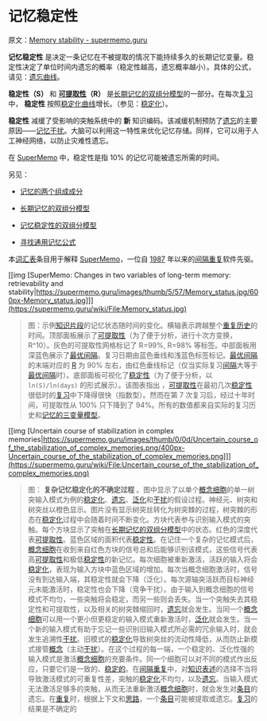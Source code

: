 # 记忆稳定性

原文：[Memory stability - supermemo.guru](https://supermemo.guru/wiki/Memory_stability)

 **记忆稳定性** 是决定一条记忆在不被提取的情况下能持续多久的长期记忆变量。稳定性决定了单位时间内遗忘的概率（稳定性越高，遗忘概率越小）。具体的公式，请见：[遗忘曲线](https://supermemo.guru/wiki/Forgetting_curve)。

 **稳定性（S）** 和 **[可提取性](https://supermemo.guru/wiki/Retrievability)（R）** 是[长期记忆的双组分模型](https://supermemo.guru/wiki/Two_component_model_of_long-term_memory)的一部分。在每次[复习](https://supermemo.guru/wiki/Review)中， **稳定性** 按照[稳定化曲线](https://supermemo.guru/wiki/Stabilization_curve)增长。（参见：[稳定化](https://supermemo.guru/wiki/Stabilization)）。

 **稳定性** 减缓了受影响的突触系统中的 **新** 知识编码。该减缓机制预防了[遗忘](https://supermemo.guru/wiki/Interference)的主要原因——[记忆干扰](https://supermemo.guru/wiki/Interference)。大脑可以利用这一特性来优化记忆存储。同样，它可以用于人工神经网络，以防止灾难性遗忘。

在 [SuperMemo](https://supermemo.guru/wiki/SuperMemo) 中，稳定性是指 10% 的记忆可能被遗忘所需的时间。

另见：

- [记忆的两个组成成分](https://supermemo.guru/wiki/Two_components_of_memory)

- [长期记忆的双组分模型](https://supermemo.guru/wiki/Two_component_model_of_long-term_memory)

- [记忆稳定性的双组分模型](https://supermemo.guru/wiki/Two_component_model_of_memory_stability)

- [寻找通用记忆公式](https://supermemo.guru/wiki/Search_for_a_universal_memory_formula)

本[词汇表](https://supermemo.guru/wiki/Glossary)条目用于解释 [SuperMemo](https://supermemo.guru/wiki/SuperMemo_Guru)，一位自 [1987](https://supermemo.guru/wiki/History_of_spaced_repetition_(print)) 年以来的[间隔重复](https://supermemo.guru/wiki/Spaced_repetition)软件先驱。

[[img [SuperMemo: Changes in two variables of long-term memory: retrievability and stability|https://supermemo.guru/images/thumb/5/57/Memory_status.jpg/600px-Memory_status.jpg]]](https://supermemo.guru/wiki/File:Memory_status.jpg)

> 图：示例[知识片段](https://supermemo.guru/wiki/Piece_of_knowledge)的记忆状态随时间的变化。横轴表示跨越整个[重复历史](https://supermemo.guru/wiki/Repetition_history)的时间。顶部面板展示了[可提取性](https://supermemo.guru/wiki/Retrievability)（为了便于分析，进行十次方变换，R^10）。灰色的可提取性网格标记了 R=99%, R=98% 等标签。中部面板用深蓝色展示了[最优间隔](https://supermemo.guru/wiki/Optimum_interval)。复习日期由蓝色垂线和浅蓝色标签标记。[最优间隔](https://supermemo.guru/wiki/Optimum_interval)的末端对应的 [R](https://supermemo.guru/wiki/Retrievability) 为 90% 左右，由红色垂线标记（仅当实际复习[间隔](https://supermemo.guru/wiki/Interval)大等于[最优间隔](https://supermemo.guru/wiki/Optimum_interval)时）。底部面板可视化了[稳定性](https://supermemo.guru/wiki/Stability)（为了便于分析，以 `ln(S)/ln(days)` 的形式展示）。该图表指出 ，[可提取性](https://supermemo.guru/wiki/Retrievability)在最初几次[稳定性](https://supermemo.guru/wiki/Stability)很低时的[复习](https://supermemo.guru/wiki/Repetition)中下降得很快（指数型）。然而在第 7 次复习后，经过十年时间，可提取性从 100% 只下降到了 94%。所有的数值都来自实际的复习历史和[记忆的三变量模型](https://supermemo.guru/wiki/Three_component_model_of_memory)。

[[img [Uncertain course of stabilization in complex memories|https://supermemo.guru/images/thumb/0/0d/Uncertain_course_of_the_stabilization_of_complex_memories.png/400px-Uncertain_course_of_the_stabilization_of_complex_memories.png]]](https://supermemo.guru/wiki/File:Uncertain_course_of_the_stabilization_of_complex_memories.png)

> 图： **复杂记忆稳定化的不确定过程** 。图中显示了以单个[概念细胞](https://supermemo.guru/wiki/Stabilization)的单一树突输入模式为例的[稳定化](https://supermemo.guru/wiki/Stabilization)、[遗忘](https://supermemo.guru/wiki/Forgetting)、[泛化](https://supermemo.guru/wiki/Generalization)和[干扰](https://supermemo.guru/wiki/Interference)的假设过程。神经元、树突和树突丝以橙色显示。图片没有显示树突丝转化为树突棘的过程，树突棘的形态在[稳定化](https://supermemo.guru/wiki/Stabilization)过程中会随着时间不断变化。方块代表参与识别输入模式的突触。每个方块显示了突触在[长期记忆的双组分模型](https://supermemo.guru/wiki/Two_component_model_of_long-term_memory)中的状态。红色的深度代表[可提取性](https://supermemo.guru/wiki/Retrievability)。蓝色区域的面积代表[稳定性](https://supermemo.guru/wiki/Stability)。在记住一个复杂的记忆模式后，[概念细胞](https://supermemo.guru/wiki/Concept_cell)在收到来自红色方块的信号总和后能够识别该模式，这些信号代表高[可提取性](https://supermemo.guru/wiki/Retrievability)和极低[稳定性](https://supermemo.guru/wiki/Stability)的新记忆。每次细胞被重新激活，活跃的输入将会[稳定化](https://supermemo.guru/wiki/Stabilization)，表现为输入方块中蓝色区域的增加。每次当概念细胞激活时，信号没有到达输入端，其稳定性就会下降（泛化）。每次源轴突活跃而目标神经元未能激活时，稳定性也会下降（竞争干扰）。由于输入到概念细胞的信号模式不均匀，一些突触将会稳定，而另一些则会丢失。当一个突触失去其稳定性和可提取性，以及相关的树突棘缩回时，[遗忘](https://supermemo.guru/wiki/Forgetting)就会发生。当同一个[概念细胞](https://supermemo.guru/wiki/Concept_cell)可以用一个更小但更稳定的输入模式重新激活时，[泛化](https://supermemo.guru/wiki/Generalization)就会发生。当一个新的输入模式有助于忘记一些识别旧输入模式所必需的冗余输入时，就会发生追溯性[干扰](https://supermemo.guru/wiki/Interference)。旧模式的[稳定化](https://supermemo.guru/wiki/Stabilization)导致树突丝的流动性降低，从而防止新模式接管[概念](https://supermemo.guru/wiki/Concept)（主动[干扰](https://supermemo.guru/wiki/Interference)）。在这个过程的每一端，一个稳定的、泛化性强的输入模式是激活[概念细胞](https://supermemo.guru/wiki/Concept_cell)的充要条件。同一个细胞可以对不同的模式作出反应，只要它们是一致的、[稳定的](https://supermemo.guru/wiki/Stabilization)。在[间隔重复](https://supermemo.guru/wiki/Spaced_repetition)中，对[知识表述](https://supermemo.guru/wiki/Knowledge_representation)的选择不当将导致激活模式的可重复性差，突触的[稳定化](https://supermemo.guru/wiki/Stabilization)不均匀，以及[遗忘](https://supermemo.guru/wiki/Forgetting)。当输入模式无法激活足够多的突触，从而无法重新激活[概念细胞](https://supermemo.guru/wiki/Concept_cell)时，就会发生对[条目](https://supermemo.guru/wiki/Item)的遗忘。在[重复](https://supermemo.guru/wiki/Repetition)时，根据上下文和[思路](https://supermemo.guru/wiki/Conceptual_computation)，一个[条目](https://supermemo.guru/wiki/Item)可能被提取或遗忘。[复习](https://supermemo.guru/wiki/Repetition)的结果是不确定的
